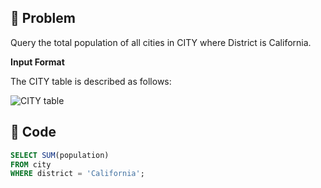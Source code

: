 ## 📌 Problem
Query the total population of all cities in CITY where District is California.

**Input Format**

The CITY table is described as follows: 

![CITY table](image/2021-02-20-14-36-14.png)

## 📌 Code
```sql
SELECT SUM(population)
FROM city
WHERE district = 'California';
```